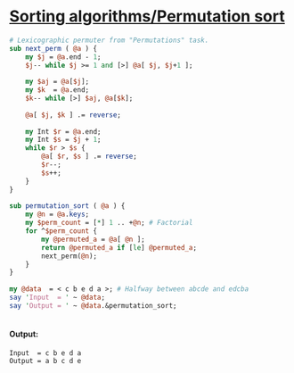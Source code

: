 [1]: https://rosettacode.org/wiki/Sorting_algorithms/Permutation_sort

# [Sorting algorithms/Permutation sort][1]

```perl
# Lexicographic permuter from "Permutations" task.
sub next_perm ( @a ) {
    my $j = @a.end - 1;
    $j-- while $j >= 1 and [>] @a[ $j, $j+1 ];
 
    my $aj = @a[$j];
    my $k  = @a.end;
    $k-- while [>] $aj, @a[$k];
 
    @a[ $j, $k ] .= reverse;
 
    my Int $r = @a.end;
    my Int $s = $j + 1;
    while $r > $s {
        @a[ $r, $s ] .= reverse;
        $r--;
        $s++;
    }
}
 
sub permutation_sort ( @a ) {
    my @n = @a.keys;
    my $perm_count = [*] 1 .. +@n; # Factorial
    for ^$perm_count {
        my @permuted_a = @a[ @n ];
        return @permuted_a if [le] @permuted_a;
        next_perm(@n);
    }
}
 
my @data  = < c b e d a >; # Halfway between abcde and edcba
say 'Input  = ' ~ @data;
say 'Output = ' ~ @data.&permutation_sort;
 
```

#### Output:
```
Input  = c b e d a
Output = a b c d e
```